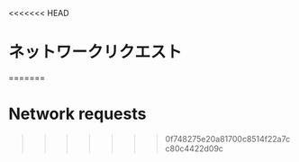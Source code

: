 
<<<<<<< HEAD
# ネットワークリクエスト
=======
# Network requests
>>>>>>> 0f748275e20a81700c8514f22a7cc80c4422d09c
